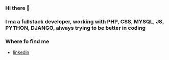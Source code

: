 ### Hi there 👋

### I ma a fullstack developer, working with PHP, CSS, MYSQL, JS, PYTHON, DJANGO, always trying to be better in coding

<!--
**dzhjose/DZHJOSE** is a ✨ _special_ ✨ repository because its `README.md` (this file) appears on your GitHub profile.

Here are some ideas to get you started:

- 🔭 I’m currently working on ...
- 🌱 I’m currently learning ...
- 👯 I’m looking to collaborate on ...
- 🤔 I’m looking for help with ...
- 💬 Ask me about ...
- 📫 How to reach me: ...
- 😄 Pronouns: ...
- ⚡ Fun fact: ...
-->
### Where fo find me
- [linkedin](https://www.linkedin.com/in/jose-diaz-a633a2100/)

